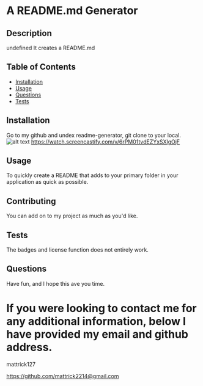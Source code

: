 
# A README.md Generator

## Description 

undefined
It creates a README.md

## Table of Contents

* [Installation](#installation)
* [Usage](#usage)
* [Questions](#questions)
* [Tests](#tests)

## Installation

Go to my github and undex readme-generator, git clone to your local.
![alt text](assets/images/screenshot.png)
https://watch.screencastify.com/v/6rPM01tvdEZYxSXlgOjF
## Usage

To quickly create a README that adds to your primary folder in your application as quick as possible.

## Contributing

You can add on to my project as much as you'd like.

## Tests

The badges and license function does not entirely work.

## Questions

Have fun, and I hope this ave you time.

# If you were looking to contact me for any additional information, below I have provided my email and github address.

mattrick127

https://github.com/mattrick2214@gmail.com
